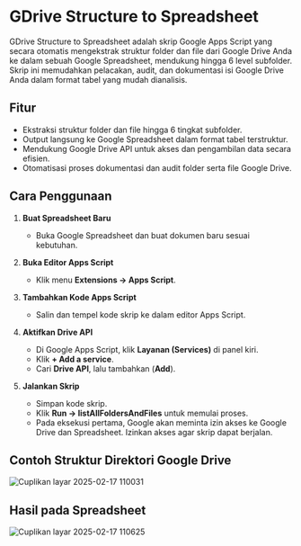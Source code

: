 # GDrive Structure to Spreadsheet

GDrive Structure to Spreadsheet adalah skrip Google Apps Script yang secara otomatis mengekstrak struktur folder dan file dari Google Drive Anda ke dalam sebuah Google Spreadsheet, mendukung hingga 6 level subfolder. Skrip ini memudahkan pelacakan, audit, dan dokumentasi isi Google Drive Anda dalam format tabel yang mudah dianalisis.

## Fitur

- Ekstraksi struktur folder dan file hingga 6 tingkat subfolder.
- Output langsung ke Google Spreadsheet dalam format tabel terstruktur.
- Mendukung Google Drive API untuk akses dan pengambilan data secara efisien.
- Otomatisasi proses dokumentasi dan audit folder serta file Google Drive.

## Cara Penggunaan

1. **Buat Spreadsheet Baru**
   - Buka Google Spreadsheet dan buat dokumen baru sesuai kebutuhan.

2. **Buka Editor Apps Script**
   - Klik menu **Extensions → Apps Script**.

3. **Tambahkan Kode Apps Script**
   - Salin dan tempel kode skrip ke dalam editor Apps Script.

4. **Aktifkan Drive API**
   - Di Google Apps Script, klik **Layanan (Services)** di panel kiri.
   - Klik **+ Add a service**.
   - Cari **Drive API**, lalu tambahkan (**Add**).

5. **Jalankan Skrip**
   - Simpan kode skrip.
   - Klik **Run → listAllFoldersAndFiles** untuk memulai proses.
   - Pada eksekusi pertama, Google akan meminta izin akses ke Google Drive dan Spreadsheet. Izinkan akses agar skrip dapat berjalan.

## Contoh Struktur Direktori Google Drive

![Cuplikan layar 2025-02-17 110031](https://github.com/user-attachments/assets/9b04d6a1-848c-4b3f-aa2f-70ec1edf63e4)

## Hasil pada Spreadsheet

![Cuplikan layar 2025-02-17 110625](https://github.com/user-attachments/assets/605cf434-b5d2-4c9f-baf5-211faf58950f)

